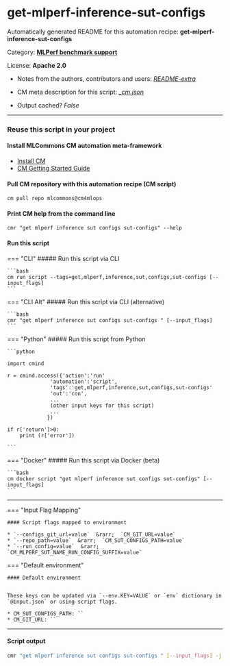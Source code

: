 # get-mlperf-inference-sut-configs
Automatically generated README for this automation recipe: **get-mlperf-inference-sut-configs**

Category: **[MLPerf benchmark support](..)**

License: **Apache 2.0**

* Notes from the authors, contributors and users: [*README-extra*](https://github.com/mlcommons/cm4mlops/tree/main/script/get-mlperf-inference-sut-configs/README-extra.md)

* CM meta description for this script: *[_cm.json](https://github.com/mlcommons/cm4mlops/tree/main/script/get-mlperf-inference-sut-configs/_cm.json)*
* Output cached? *False*

---
### Reuse this script in your project

#### Install MLCommons CM automation meta-framework

* [Install CM](https://docs.mlcommons.org/ck/install)
* [CM Getting Started Guide](https://docs.mlcommons.org/ck/getting-started/)

#### Pull CM repository with this automation recipe (CM script)

```cm pull repo mlcommons@cm4mlops```

#### Print CM help from the command line

````cmr "get mlperf inference sut configs sut-configs" --help````

#### Run this script

=== "CLI"
    ##### Run this script via CLI

    ```bash
    cm run script --tags=get,mlperf,inference,sut,configs,sut-configs [--input_flags]
    ```
=== "CLI Alt"
    ##### Run this script via CLI (alternative)


    ```bash
    cmr "get mlperf inference sut configs sut-configs " [--input_flags]
    ```

=== "Python"
    ##### Run this script from Python


    ```python

    import cmind

    r = cmind.access({'action':'run'
                  'automation':'script',
                  'tags':'get,mlperf,inference,sut,configs,sut-configs'
                  'out':'con',
                  ...
                  (other input keys for this script)
                  ...
                 })

    if r['return']>0:
        print (r['error'])

    ```


=== "Docker"
    ##### Run this script via Docker (beta)

    ```bash
    cm docker script "get mlperf inference sut configs sut-configs" [--input_flags]
    ```
___

=== "Input Flag Mapping"


    #### Script flags mapped to environment

    * `--configs_git_url=value`  &rarr;  `CM_GIT_URL=value`
    * `--repo_path=value`  &rarr;  `CM_SUT_CONFIGS_PATH=value`
    * `--run_config=value`  &rarr;  `CM_MLPERF_SUT_NAME_RUN_CONFIG_SUFFIX=value`



=== "Default environment"

    #### Default environment


    These keys can be updated via `--env.KEY=VALUE` or `env` dictionary in `@input.json` or using script flags.

    * CM_SUT_CONFIGS_PATH: ``
    * CM_GIT_URL: ``



___
#### Script output
```bash
cmr "get mlperf inference sut configs sut-configs " [--input_flags] -j
```